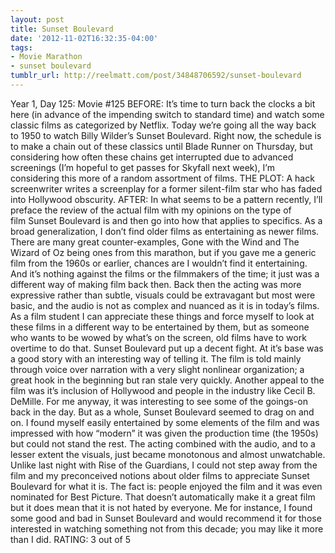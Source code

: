 ```yaml
---
layout: post
title: Sunset Boulevard
date: '2012-11-02T16:32:35-04:00'
tags:
- Movie Marathon
- sunset boulevard
tumblr_url: http://reelmatt.com/post/34848706592/sunset-boulevard
---
```

Year 1, Day 125: Movie #125
BEFORE: It’s time to turn back the clocks a bit here (in advance of the impending switch to standard time) and watch some classic films as categorized by Netflix. Today we’re going all the way back to 1950 to watch Billy Wilder’s Sunset Boulevard. Right now, the schedule is to make a chain out of these classics until Blade Runner on Thursday, but considering how often these chains get interrupted due to advanced screenings (I’m hopeful to get passes for Skyfall next week), I’m considering this more of a random assortment of films.
THE PLOT: A hack screenwriter writes a screenplay for a former silent-film star who has faded into Hollywood obscurity.
AFTER: In what seems to be a pattern recently, I’ll preface the review of the actual film with my opinions on the type of film Sunset Boulevard is and then go into how that applies to specifics.
As a broad generalization, I don’t find older films as entertaining as newer films. There are many great counter-examples, Gone with the Wind and The Wizard of Oz being ones from this marathon, but if you gave me a generic film from the 1960s or earlier, chances are I wouldn’t find it entertaining. And it’s nothing against the films or the filmmakers of the time; it just was a different way of making film back then. Back then the acting was more expressive rather than subtle, visuals could be extravagant but most were basic, and the audio is not as complex and nuanced as it is in today’s films. As a film student I can appreciate these things and force myself to look at these films in a different way to be entertained by them, but as someone who wants to be wowed by what’s on the screen, old films have to work overtime to do that.
Sunset Boulevard put up a decent fight. At it’s base was a good story with an interesting way of telling it. The film is told mainly through voice over narration with a very slight nonlinear organization; a great hook in the beginning but ran stale very quickly. Another appeal to the film was it’s inclusion of Hollywood and people in the industry like Cecil B. DeMille. For me anyway, it was interesting to see some of the goings-on back in the day.
But as a whole, Sunset Boulevard seemed to drag on and on. I found myself easily entertained by some elements of the film and was impressed with how “modern” it was given the production time (the 1950s) but could not stand the rest. The acting combined with the audio, and to a lesser extent the visuals, just became monotonous and almost unwatchable.
Unlike last night with Rise of the Guardians, I could not step away from the film and my preconceived notions about older films to appreciate Sunset Boulevard for what it is. The fact is: people enjoyed the film and it was even nominated for Best Picture. That doesn’t automatically make it a great film but it does mean that it is not hated by everyone. Me for instance, I found some good and bad in Sunset Boulevard and would recommend it for those interested in watching something not from this decade; you may like it more than I did.
RATING: 3 out of 5
